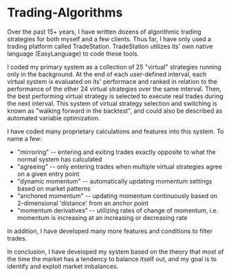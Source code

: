 # Trading-Algorithms

Over the past 15+ years, I have written dozens of algorithmic trading strategies for both myself and a few clients.  Thus far, I have only used a trading platform called TradeStation.  TradeStation utilizes its' own native language (EasyLanguage) to code these tools.

I coded my primary system as a collection of 25 "virtual" strategies running only in the background.  At the end of each user-defined interval, each virtual system is evaluated on its' performace and ranked in relation to the performance of the other 24 virtual strategies over the same interval.  Then, the best performing virtual strategy is selected to execute real trades during the next interval.  This system of virtual strategy selection and switching is known as "walking forward in the backtest", and could also be described as automated variable optimization.  

I have coded many proprietary calculations and features into this system.  To name a few:
- "mirroring" -- entering and exiting trades exactly opposite to what the normal system has calculated
- "agreeing"  -- only entering trades when multiple virtual strategies agree on a given entry point
- "dynamic momentum" -- automatically updating momentum settings based on market patterns
- "anchored momentum" -- updating momentum continuously based on 2-dimensional 'distance' from an anchor point
- "momentum derivatives" -- utilizing rates of change of momentum, i.e. momentum is increasing at an increasing or decreasing rate

In addition, I have developed many more features and conditions to filter trades.

In conclusion, I have developed my system based on the theory that most of the time the market has a tendency to balance itself out, and my goal is to identify and exploit market imbalances.

